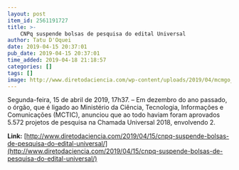 ```yaml
---
layout: post
item_id: 2561191727
title: >-
    CNPq suspende bolsas de pesquisa do edital Universal
author: Tatu D'Oquei
date: 2019-04-15 20:37:01
pub_date: 2019-04-15 20:37:01
time_added: 2019-04-18 21:18:57
categories: []
tags: []
image: http://www.diretodaciencia.com/wp-content/uploads/2019/04/mcmgo_abr_22021912140.jpg
---
```


Segunda-feira, 15 de abril de 2019, 17h37. – Em dezembro do ano passado, o órgão, que é ligado ao Ministério da Ciência, Tecnologia, Informações e Comunicações (MCTIC), anunciou que ao todo haviam foram aprovados 5.572 projetos de pesquisa na Chamada Universal 2018, envolvendo 2.

**Link:** [http://www.diretodaciencia.com/2019/04/15/cnpq-suspende-bolsas-de-pesquisa-do-edital-universal/](http://www.diretodaciencia.com/2019/04/15/cnpq-suspende-bolsas-de-pesquisa-do-edital-universal/)

